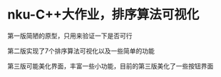 # nku-C++大作业，排序算法可视化
第一版简陋的原型，只用来验证一下是否可行

第二版实现了7个排序算法可视化以及一些简单的功能

第三版可能美化界面，丰富一些小功能，目前的第三版美化了一些按钮界面
